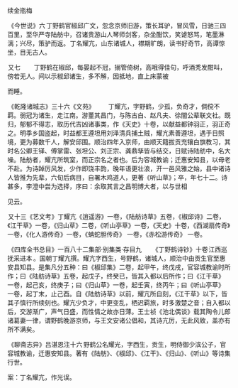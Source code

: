 续金瓶梅

  

  

 《今世说》六 丁野鹤官椒邱广文，忽念京师旧游，策长耳驴，冒风雪，日驰三四百里，至华严寺陆舫中，召诸贵游山人琴师剑客，杂坐酣饮，笑谑怒骂，笔墨淋漓；兴尽，策驴而返。 丁名耀亢，山东诸城人，襟期旷朗，读书好奇节，高谭惊坐，目无古人。 

 又七 　　丁野鹤在椒邱，每晏起不冠，搦管倚树，高哦得佳句，呼酒秃发酣叫，傍若无人。间以示椒邱诸生，多不解，因抵地，直上床蒙被

而睡。

 《乾隆诸城志》三十六《文苑》 　　丁耀亢，字野鹤，少孤，负奇才，倜傥不羁。弱冠为诸生，走江南。游董其昌门，与陈古白、赵凡夫、徐闇公辈联文社。既归，郁郁不得志，取历代吉凶诸事类，作《天史》十卷，以献益都钟羽正，羽正奇之。明季乡国盗起，时益都王遵坦用刘泽清兵捕土贼，耀亢素善遵坦，遇于日照境，更为募数千人，解安邱围。顺治四年入京师，由顺天籍拔贡充镶白旗教习，其时名公卿王铎、傅掌雷、张坦公、刘正宗、龚鼎孳皆与结交，日赋诗陆舫中，名大噪。陆舫者，耀亢所筑室，而正宗名之者也。后为容城教谕；迁惠安知县，以母老不赴。为诗踔厉风发，少作即饶丰韵，晚年语更壮浪，开一邑风雅之始，县中诸诗人皆推为先辈，六旬后病目，自署木鸡道人，更著《听山草》；卒，年七十二。诗甚多，李澄中尝为选择，序曰：余取其言之昌明博大者，以与世相

见云。

 又十三《艺文考》丁耀亢《逍遥游》一卷，《陆舫诗草》五卷，《椒邱诗》二卷，《江干草》一卷，《归山草》二卷，《听山亭草》一卷，《天史》十卷，《西湖扇传奇》一卷，《化人游传奇》一卷，《蚺蛇胆传奇》 一卷，《赤松游传奇》 一卷。

 《四库全书总目》一百八十二集部·别集类·存目九 　　《丁野鹤诗钞》十卷 江西巡抚采进本 。国朝丁耀亢撰。耀亢字西生，号野鹤，诸城人，顺治中由贡生官至惠安县知县。是集凡分五种：曰《椒邱集》二卷，起甲午，终戊戌，官容城教谕时所作；曰《陆舫诗草》五卷，起戊子，终癸已，皆其入都以后所作；曰《江干草》 一卷，起己亥，终庚子；曰《归山草》一卷，起壬寅，终丙午；曰《听山亭草》 一卷，起丁末，止己酉。自《陆舫诗草》以前，耀亢所自刻，《江干草》以下，皆其子慎行所续刻也。耀亢少负才，中更变乱，栖迟羁旅，时多激楚之音；自入都以后，交游渐广，声气日盛，而性情之故亦日薄。王士祯《池北偶谈》载其陶令儿郎诸葛妻一律，谓野鹤晚游京师，与王文安诸公倡和，其诗亢厉，无此风致，盖亦有所不满矣。

 《聊斋志异》吕湛恩注十六 野鹤公名耀光，字西生，贡生，明侍御少滨公子，官容城教谕，迁惠安知县。著有《陆舫》、《椒邱》、《江干》、《归山》、《听山》等诗集行世。

案：丁名耀亢，作光误。